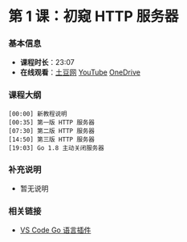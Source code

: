 # 第 1 课：初窥 HTTP 服务器

### 基本信息

- **课程时长**：23:07
- **在线观看**：[土豆网](http://www.tudou.com/programs/view/0MtwzifKOW4/) [YouTube](https://youtu.be/Th95sBL0H3w) [OneDrive](https://onedrive.live.com/embed?cid=D587ED072D8F782D&resid=D587ED072D8F782D%212601&authkey=APcXILeit8u5Q1Y)

### 课程大纲

```
[00:00] 新教程说明
[00:35] 第一版 HTTP 服务器
[07:30] 第二版 HTTP 服务器
[14:50] 第三版 HTTP 服务器
[19:03] Go 1.8 主动关闭服务器
```

### 补充说明

- 暂无说明

### 相关链接

- [VS Code Go 语言插件](https://marketplace.visualstudio.com/items?itemName=lukehoban.Go)